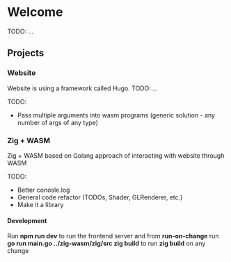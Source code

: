 # Welcome

TODO: ...

## Projects

### Website

Website is using a framework called Hugo. TODO: ...

TODO:

- Pass multiple arguments into wasm programs (generic solution - any number of args of any type)

### Zig + WASM

Zig + WASM based on Golang approach of interacting with website through WASM

TODO:

- Better conosle.log
- General code refactor (TODOs, Shader, GLRenderer, etc.)
- Make it a library

#### Development

Run **npm run dev** to run the frontend server and from **run-on-change** run **go run main.go ../zig-wasm/zig/src zig build** to run **zig build** on any change
